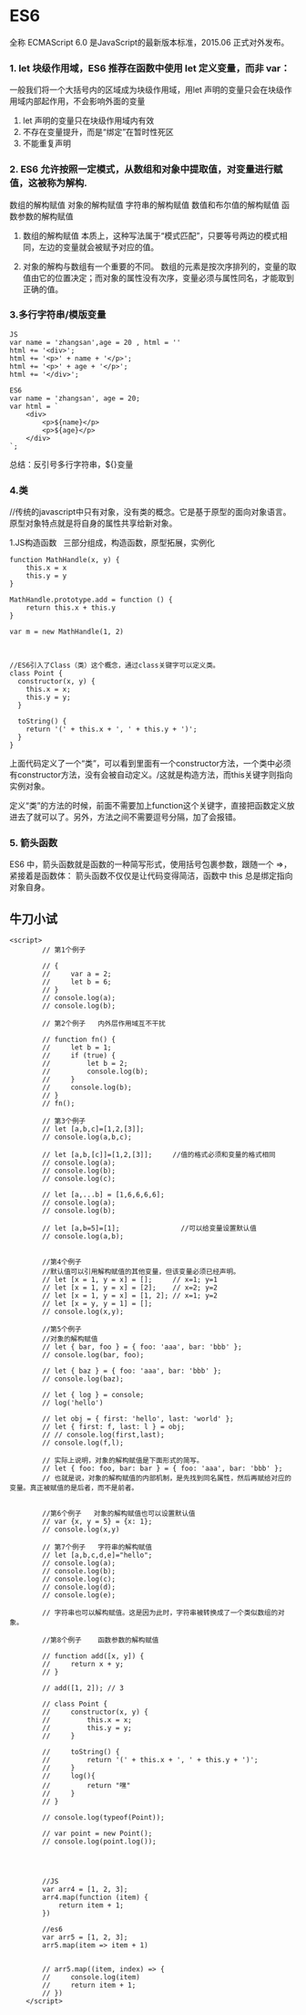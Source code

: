 # ES6  
全称 ECMAScript 6.0     是JavaScript的最新版本标准，2015.06 正式对外发布。


### 1. let 块级作用域，ES6 推荐在函数中使用 let 定义变量，而非 var： 

一般我们将一个大括号内的区域成为块级作用域，用let 声明的变量只会在块级作用域内部起作用，不会影响外面的变量
1.  let 声明的变量只在块级作用域内有效
2.  不存在变量提升，而是“绑定”在暂时性死区
3.  不能重复声明

### 2. ES6 允许按照一定模式，从数组和对象中提取值，对变量进行赋值，这被称为解构.
数组的解构赋值
对象的解构赋值
字符串的解构赋值
数值和布尔值的解构赋值
函数参数的解构赋值


1. 数组的解构赋值 
  本质上，这种写法属于“模式匹配”，只要等号两边的模式相同，左边的变量就会被赋予对应的值。

2. 对象的解构与数组有一个重要的不同。
  数组的元素是按次序排列的，变量的取值由它的位置决定；而对象的属性没有次序，变量必须与属性同名，才能取到正确的值。

### 3.多行字符串/模版变量

    JS
    var name = 'zhangsan',age = 20 , html = ''
    html += '<div>';
    html += '<p>' + name + '</p>';
    html += '<p>' + age + '</p>';
    html += '</div>';
    
    ES6
    var name = 'zhangsan', age = 20;
    var html = `
        <div>
            <p>${name}</p>
            <p>${age}</p>
        </div>
    `;
  总结：反引号多行字符串，${}变量

### 4.类
  //传统的javascript中只有对象，没有类的概念。它是基于原型的面向对象语言。原型对象特点就是将自身的属性共享给新对象。

  1.JS构造函数
    三部分组成，构造函数，原型拓展，实例化

    function MathHandle(x, y) {
        this.x = x
        this.y = y
    }
    
    MathHandle.prototype.add = function () {
        return this.x + this.y
    }
    
    var m = new MathHandle(1, 2)
    
     

    //ES6引入了Class（类）这个概念，通过class关键字可以定义类。
    class Point {
      constructor(x, y) {
        this.x = x;
        this.y = y;
      }

      toString() {
        return '(' + this.x + ', ' + this.y + ')';
      }
    }
上面代码定义了一个“类”，可以看到里面有一个constructor方法，一个类中必须有constructor方法，没有会被自动定义。/这就是构造方法，而this关键字则指向实例对象。

定义“类”的方法的时候，前面不需要加上function这个关键字，直接把函数定义放进去了就可以了。另外，方法之间不需要逗号分隔，加了会报错。




### 5. 箭头函数

ES6 中，箭头函数就是函数的一种简写形式，使用括号包裹参数，跟随一个 =>，紧接着是函数体：
箭头函数不仅仅是让代码变得简洁，函数中 this 总是绑定指向对象自身。





## 牛刀小试
```
<script>
        // 第1个例子  

        // {
        //     var a = 2;
        //     let b = 6;         
        // }
        // console.log(a);
        // console.log(b);

        // 第2个例子   内外层作用域互不干扰

        // function fn() {
        //     let b = 1;
        //     if (true) {
        //         let b = 2;
        //         console.log(b);
        //     }
        //     console.log(b);
        // }
        // fn();

        // 第3个例子
        // let [a,b,c]=[1,2,[3]];
        // console.log(a,b,c);

        // let [a,b,[c]]=[1,2,[3]];     //值的格式必须和变量的格式相同
        // console.log(a);
        // console.log(b);
        // console.log(c);

        // let [a,...b] = [1,6,6,6,6];
        // console.log(a);
        // console.log(b);

        // let [a,b=5]=[1];               //可以给变量设置默认值
        // console.log(a,b);


        //第4个例子
        //默认值可以引用解构赋值的其他变量，但该变量必须已经声明。
        // let [x = 1, y = x] = [];     // x=1; y=1
        // let [x = 1, y = x] = [2];    // x=2; y=2
        // let [x = 1, y = x] = [1, 2]; // x=1; y=2
        // let [x = y, y = 1] = [];     
        // console.log(x,y);

        //第5个例子
        //对象的解构赋值
        // let { bar, foo } = { foo: 'aaa', bar: 'bbb' };
        // console.log(bar, foo);

        // let { baz } = { foo: 'aaa', bar: 'bbb' };
        // console.log(baz);

        // let { log } = console;
        // log('hello')
                                                                                                                                                                                                                                                                                                                                                                                                                                                  
        // let obj = { first: 'hello', last: 'world' };
        // let { first: f, last: l } = obj;
        // // console.log(first,last);
        // console.log(f,l);

        // 实际上说明，对象的解构赋值是下面形式的简写。
        // let { foo: foo, bar: bar } = { foo: 'aaa', bar: 'bbb' };
        // 也就是说，对象的解构赋值的内部机制，是先找到同名属性，然后再赋给对应的变量。真正被赋值的是后者，而不是前者。


        //第6个例子   对象的解构赋值也可以设置默认值
        // var {x, y = 5} = {x: 1};
        // console.log(x,y)

        // 第7个例子   字符串的解构赋值
        // let [a,b,c,d,e]="hello";
        // console.log(a);
        // console.log(b);
        // console.log(c);
        // console.log(d);
        // console.log(e);

        // 字符串也可以解构赋值。这是因为此时，字符串被转换成了一个类似数组的对象。

        //第8个例子    函数参数的解构赋值

        // function add([x, y]) {
        //     return x + y;
        // }

        // add([1, 2]); // 3

        // class Point {
        //     constructor(x, y) {
        //         this.x = x;
        //         this.y = y;
        //     }

        //     toString() {
        //         return '(' + this.x + ', ' + this.y + ')';
        //     }
        //     log(){
        //         return "嘿"
        //     }
        // }

        // console.log(typeof(Point));

        // var point = new Point();
        // console.log(point.log());




        //JS
        var arr4 = [1, 2, 3];
        arr4.map(function (item) {
            return item + 1;
        })

        //es6
        var arr5 = [1, 2, 3];
        arr5.map(item => item + 1)


        // arr5.map((item, index) => {
        //     console.log(item)
        //     return item + 1;
        // })
    </script>

```